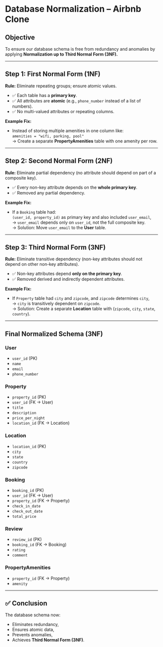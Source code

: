 # Database Normalization – Airbnb Clone

## Objective

To ensure our database schema is free from redundancy and anomalies by applying **Normalization up to Third Normal Form (3NF).**

---

## Step 1: First Normal Form (1NF)

**Rule:** Eliminate repeating groups; ensure atomic values.

- ✅ Each table has a **primary key**.
- ✅ All attributes are **atomic** (e.g., `phone_number` instead of a list of numbers).
- ✅ No multi-valued attributes or repeating columns.

**Example Fix:**

- Instead of storing multiple amenities in one column like:  
  `amenities = "wifi, parking, pool"`  
  → Create a separate **PropertyAmenities** table with one amenity per row.

---

## Step 2: Second Normal Form (2NF)

**Rule:** Eliminate partial dependency (no attribute should depend on part of a composite key).

- ✅ Every non-key attribute depends on the **whole primary key**.
- ✅ Removed any partial dependency.

**Example Fix:**

- If a `Booking` table had:  
  `(user_id, property_id)` as primary key and also included `user_email`,  
  → `user_email` depends only on `user_id`, not the full composite key.  
  → Solution: Move `user_email` to the **User** table.

---

## Step 3: Third Normal Form (3NF)

**Rule:** Eliminate transitive dependency (non-key attributes should not depend on other non-key attributes).

- ✅ Non-key attributes depend **only on the primary key**.
- ✅ Removed derived and indirectly dependent attributes.

**Example Fix:**

- If `Property` table had `city` and `zipcode`, and `zipcode` determines `city`,  
  → `city` is transitively dependent on `zipcode`.  
  → Solution: Create a separate **Location** table with (`zipcode`, `city`, `state`, `country`).

---

## Final Normalized Schema (3NF)

### **User**

- `user_id` (PK)
- `name`
- `email`
- `phone_number`

### **Property**

- `property_id` (PK)
- `user_id` (FK → User)
- `title`
- `description`
- `price_per_night`
- `location_id` (FK → Location)

### **Location**

- `location_id` (PK)
- `city`
- `state`
- `country`
- `zipcode`

### **Booking**

- `booking_id` (PK)
- `user_id` (FK → User)
- `property_id` (FK → Property)
- `check_in_date`
- `check_out_date`
- `total_price`

### **Review**

- `review_id` (PK)
- `booking_id` (FK → Booking)
- `rating`
- `comment`

### **PropertyAmenities**

- `property_id` (FK → Property)
- `amenity`

---

## ✅ Conclusion

The database schema now:

- Eliminates redundancy,
- Ensures atomic data,
- Prevents anomalies,
- Achieves **Third Normal Form (3NF)**.
